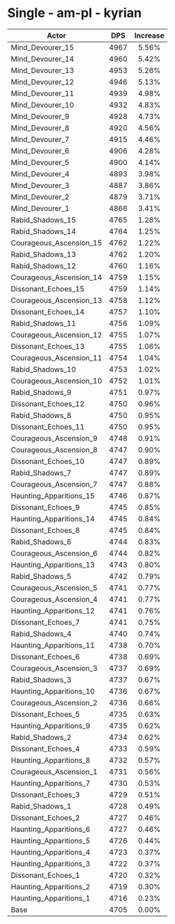 # Single - am-pl - kyrian
| Actor | DPS | Increase |
|---|:---:|:---:|
|Mind_Devourer_15|4967|5.56%|
|Mind_Devourer_14|4960|5.42%|
|Mind_Devourer_13|4953|5.26%|
|Mind_Devourer_12|4946|5.13%|
|Mind_Devourer_11|4939|4.98%|
|Mind_Devourer_10|4932|4.83%|
|Mind_Devourer_9|4928|4.73%|
|Mind_Devourer_8|4920|4.56%|
|Mind_Devourer_7|4915|4.46%|
|Mind_Devourer_6|4906|4.28%|
|Mind_Devourer_5|4900|4.14%|
|Mind_Devourer_4|4893|3.98%|
|Mind_Devourer_3|4887|3.86%|
|Mind_Devourer_2|4879|3.71%|
|Mind_Devourer_1|4866|3.41%|
|Rabid_Shadows_15|4765|1.28%|
|Rabid_Shadows_14|4764|1.25%|
|Courageous_Ascension_15|4762|1.22%|
|Rabid_Shadows_13|4762|1.20%|
|Rabid_Shadows_12|4760|1.16%|
|Courageous_Ascension_14|4759|1.15%|
|Dissonant_Echoes_15|4759|1.14%|
|Courageous_Ascension_13|4758|1.12%|
|Dissonant_Echoes_14|4757|1.10%|
|Rabid_Shadows_11|4756|1.09%|
|Courageous_Ascension_12|4755|1.07%|
|Dissonant_Echoes_13|4755|1.06%|
|Courageous_Ascension_11|4754|1.04%|
|Rabid_Shadows_10|4753|1.02%|
|Courageous_Ascension_10|4752|1.01%|
|Rabid_Shadows_9|4751|0.97%|
|Dissonant_Echoes_12|4750|0.96%|
|Rabid_Shadows_8|4750|0.95%|
|Dissonant_Echoes_11|4750|0.95%|
|Courageous_Ascension_9|4748|0.91%|
|Courageous_Ascension_8|4747|0.90%|
|Dissonant_Echoes_10|4747|0.89%|
|Rabid_Shadows_7|4747|0.89%|
|Courageous_Ascension_7|4747|0.88%|
|Haunting_Apparitions_15|4746|0.87%|
|Dissonant_Echoes_9|4745|0.85%|
|Haunting_Apparitions_14|4745|0.84%|
|Dissonant_Echoes_8|4745|0.84%|
|Rabid_Shadows_6|4744|0.83%|
|Courageous_Ascension_6|4744|0.82%|
|Haunting_Apparitions_13|4743|0.80%|
|Rabid_Shadows_5|4742|0.79%|
|Courageous_Ascension_5|4741|0.77%|
|Courageous_Ascension_4|4741|0.77%|
|Haunting_Apparitions_12|4741|0.76%|
|Dissonant_Echoes_7|4741|0.75%|
|Rabid_Shadows_4|4740|0.74%|
|Haunting_Apparitions_11|4738|0.70%|
|Dissonant_Echoes_6|4738|0.69%|
|Courageous_Ascension_3|4737|0.69%|
|Rabid_Shadows_3|4737|0.67%|
|Haunting_Apparitions_10|4736|0.67%|
|Courageous_Ascension_2|4736|0.66%|
|Dissonant_Echoes_5|4735|0.63%|
|Haunting_Apparitions_9|4735|0.62%|
|Rabid_Shadows_2|4734|0.62%|
|Dissonant_Echoes_4|4733|0.59%|
|Haunting_Apparitions_8|4732|0.57%|
|Courageous_Ascension_1|4731|0.56%|
|Haunting_Apparitions_7|4730|0.53%|
|Dissonant_Echoes_3|4729|0.51%|
|Rabid_Shadows_1|4728|0.49%|
|Dissonant_Echoes_2|4727|0.46%|
|Haunting_Apparitions_6|4727|0.46%|
|Haunting_Apparitions_5|4726|0.44%|
|Haunting_Apparitions_4|4723|0.37%|
|Haunting_Apparitions_3|4722|0.37%|
|Dissonant_Echoes_1|4720|0.32%|
|Haunting_Apparitions_2|4719|0.30%|
|Haunting_Apparitions_1|4716|0.23%|
|Base|4705|0.00%|

